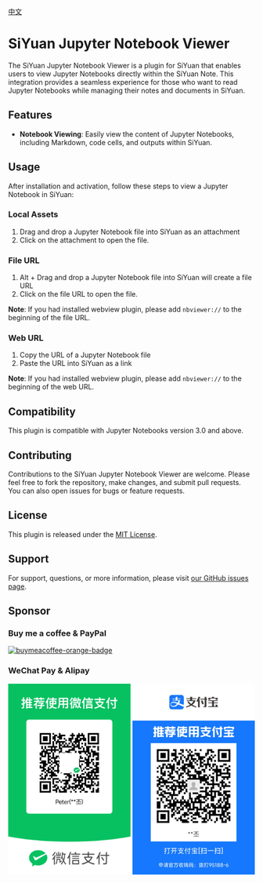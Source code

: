 [中文](https://github.com/duanxianpi/siyuan-plugin-nbviewer/blob/main/README_zh_CN.md)

# SiYuan Jupyter Notebook Viewer

The SiYuan Jupyter Notebook Viewer is a plugin for SiYuan that enables users to view Jupyter Notebooks directly within the SiYuan Note. This integration provides a seamless experience for those who want to read Jupyter Notebooks while managing their notes and documents in SiYuan.

## Features

- **Notebook Viewing**: Easily view the content of Jupyter Notebooks, including Markdown, code cells, and outputs within SiYuan.

## Usage

After installation and activation, follow these steps to view a Jupyter Notebook in SiYuan:

### Local Assets

1. Drag and drop a Jupyter Notebook file into SiYuan as an attachment 
2. Click on the attachment to open the file.

### File URL

1. Alt + Drag and drop a Jupyter Notebook file into SiYuan will create a file URL
2. Click on the file URL to open the file.

**Note**: If you had installed webview plugin, please add `nbviewer://` to the beginning of the file URL.

### Web URL

1. Copy the URL of a Jupyter Notebook file
2. Paste the URL into SiYuan as a link

**Note**: If you had installed webview plugin, please add `nbviewer://` to the beginning of the web URL.

## Compatibility

This plugin is compatible with Jupyter Notebooks version 3.0 and above.

## Contributing

Contributions to the SiYuan Jupyter Notebook Viewer are welcome. Please feel free to fork the repository, make changes, and submit pull requests. You can also open issues for bugs or feature requests.

## License

This plugin is released under the [MIT License](LICENSE).

## Support

For support, questions, or more information, please visit [our GitHub issues page](/issues).

## Sponsor

### Buy me a coffee & PayPal
<div style="display:flex; align-items: center; flex-direction:;">
<a href="https://www.buymeacoffee.com/duanxianpi" target="_blank" title="buymeacoffee">
  <img src="https://iili.io/JoQ0zN9.md.png"  alt="buymeacoffee-orange-badge" style="width: 200px;">
</a>
<!-- <a href="https://www.paypal.com/paypalme/duanxianpi" target="_blank" title="paypal">
  <img src="https://raw.githubusercontent.com/aha999/DonateButtons/master/Paypal.png"  alt="paypal" style="width: 210px;">
</a> -->
</div>

### WeChat Pay & Alipay

<div>
  <img src="https://raw.githubusercontent.com/duanxianpi/siyuan-plugin-nbviewer/main/assets/wechat.png" alt="wechatpay" style="width: 250px;">
  <img src="https://raw.githubusercontent.com/duanxianpi/siyuan-plugin-nbviewer/main/assets/zfb.jpg" alt="alipay" style="width: 250px;">
</div>